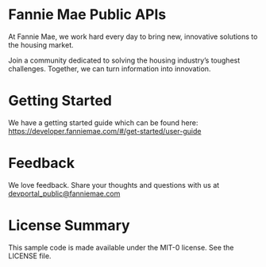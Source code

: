 # Fannie Mae Public APIs
At Fannie Mae, we work hard every day to bring new, innovative solutions to the housing market.

Join a community dedicated to solving the housing industry’s toughest challenges. Together, we can turn information into innovation.

# Getting Started
We have a getting started guide which can be found here: https://developer.fanniemae.com/#/get-started/user-guide

# Feedback
We love feedback. Share your thoughts and questions with us at devportal_public@fanniemae.com

# License Summary
This sample code is made available under the MIT-0 license. See the LICENSE file.
